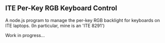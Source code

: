 ## ITE Per-Key RGB Keyboard Control

A node.js program to manage the per-key RGB backlight for keyboards on ITE
laptops. (In particular, mine is an 'ITE 8291')

Work in progress...

